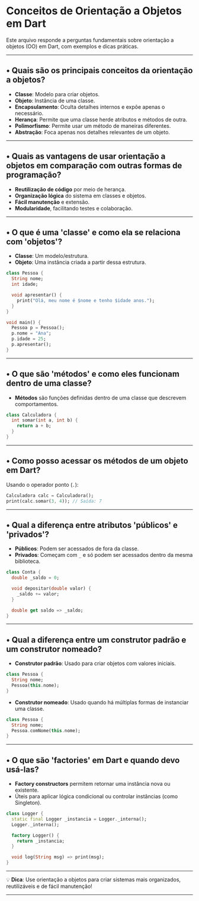
# Conceitos de Orientação a Objetos em Dart

Este arquivo responde a perguntas fundamentais sobre orientação a objetos (OO) em Dart, com exemplos e dicas práticas.

---

## • Quais são os principais conceitos da orientação a objetos?

- **Classe**: Modelo para criar objetos.
- **Objeto**: Instância de uma classe.
- **Encapsulamento**: Oculta detalhes internos e expõe apenas o necessário.
- **Herança**: Permite que uma classe herde atributos e métodos de outra.
- **Polimorfismo**: Permite usar um método de maneiras diferentes.
- **Abstração**: Foca apenas nos detalhes relevantes de um objeto.

---

## • Quais as vantagens de usar orientação a objetos em comparação com outras formas de programação?

- **Reutilização de código** por meio de herança.
- **Organização lógica** do sistema em classes e objetos.
- **Fácil manutenção** e extensão.
- **Modularidade**, facilitando testes e colaboração.

---

## • O que é uma 'classe' e como ela se relaciona com 'objetos'?

- **Classe**: Um modelo/estrutura.
- **Objeto**: Uma instância criada a partir dessa estrutura.

```dart
class Pessoa {
  String nome;
  int idade;

  void apresentar() {
    print("Olá, meu nome é $nome e tenho $idade anos.");
  }
}

void main() {
  Pessoa p = Pessoa();
  p.nome = "Ana";
  p.idade = 25;
  p.apresentar();
}
```

---

## • O que são 'métodos' e como eles funcionam dentro de uma classe?

- **Métodos** são funções definidas dentro de uma classe que descrevem comportamentos.

```dart
class Calculadora {
  int somar(int a, int b) {
    return a + b;
  }
}
```

---

## • Como posso acessar os métodos de um objeto em Dart?

Usando o operador ponto (`.`):

```dart
Calculadora calc = Calculadora();
print(calc.somar(3, 4)); // Saída: 7
```

---

## • Qual a diferença entre atributos 'públicos' e 'privados'?

- **Públicos**: Podem ser acessados de fora da classe.
- **Privados**: Começam com `_` e só podem ser acessados dentro da mesma biblioteca.

```dart
class Conta {
  double _saldo = 0;

  void depositar(double valor) {
    _saldo += valor;
  }

  double get saldo => _saldo;
}
```

---

## • Qual a diferença entre um construtor padrão e um construtor nomeado?

- **Construtor padrão**: Usado para criar objetos com valores iniciais.

```dart
class Pessoa {
  String nome;
  Pessoa(this.nome);
}
```

- **Construtor nomeado**: Usado quando há múltiplas formas de instanciar uma classe.

```dart
class Pessoa {
  String nome;
  Pessoa.comNome(this.nome);
}
```

---

## • O que são 'factories' em Dart e quando devo usá-las?

- **Factory constructors** permitem retornar uma instância nova ou existente.
- Úteis para aplicar lógica condicional ou controlar instâncias (como Singleton).

```dart
class Logger {
  static final Logger _instancia = Logger._interna();
  Logger._interna();

  factory Logger() {
    return _instancia;
  }

  void log(String msg) => print(msg);
}
```

---

💡 **Dica**: Use orientação a objetos para criar sistemas mais organizados, reutilizáveis e de fácil manutenção!

---